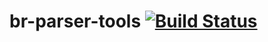 # br-parser-tools [![Build Status](https://travis-ci.org/mbutterick/br-parser-tools.svg?branch=master)](https://travis-ci.org/mbutterick/br-parser-tools)
